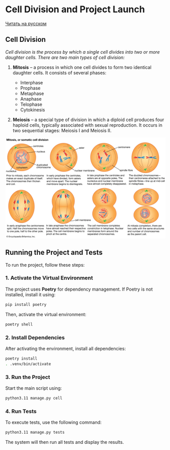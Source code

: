 # Cell Division and Project Launch
[Читать на русском](./assets/README.ru.md)

## Cell Division

_Cell division is the process by which a single cell divides into two or more daughter cells. There are two main types of cell division:_

1. **Mitosis** – a process in which one cell divides to form two identical daughter cells. It consists of several phases:
   - Interphase
   - Prophase
   - Metaphase
   - Anaphase
   - Telophase
   - Cytokinesis

2. **Meiosis** – a special type of division in which a diploid cell produces four haploid cells, typically associated with sexual reproduction. It occurs in two sequential stages: Meiosis I and Meiosis II.

![Image description](./assets/cell_division.webp)

## Running the Project and Tests

To run the project, follow these steps:

### 1. Activate the Virtual Environment
The project uses **Poetry** for dependency management. If Poetry is not installed, install it using:
```bash
pip install poetry
```

Then, activate the virtual environment:
```bash
poetry shell
```

### 2. Install Dependencies
After activating the environment, install all dependencies:
```bash
poetry install
. .venv/bin/activate
```

### 3. Run the Project
Start the main script using:
```bash
python3.11 manage.py cell
```

### 4. Run Tests
To execute tests, use the following command:
```bash
python3.11 manage.py tests
```

The system will then run all tests and display the results.

